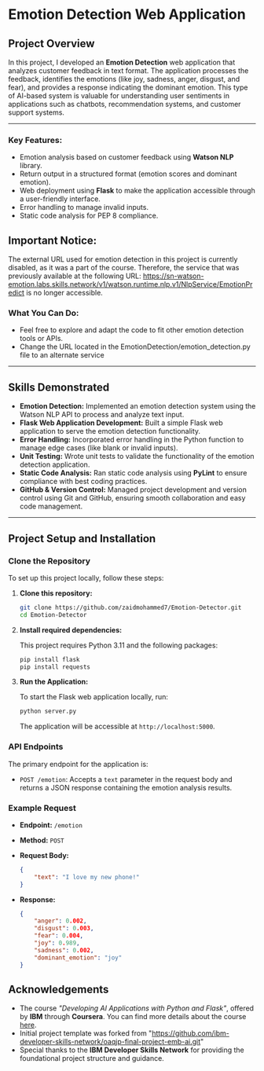 # Emotion Detection Web Application

## Project Overview

In this project, I developed an **Emotion Detection** web application that analyzes customer feedback in text format. The application processes the feedback, identifies the emotions (like joy, sadness, anger, disgust, and fear), and provides a response indicating the dominant emotion. This type of AI-based system is valuable for understanding user sentiments in applications such as chatbots, recommendation systems, and customer support systems.

---

### Key Features:
- Emotion analysis based on customer feedback using **Watson NLP** library.
- Return output in a structured format (emotion scores and dominant emotion).
- Web deployment using **Flask** to make the application accessible through a user-friendly interface.
- Error handling to manage invalid inputs.
- Static code analysis for PEP 8 compliance.

## Important Notice:
The external URL used for emotion detection in this project is currently disabled, as it was a part of the course. Therefore, the service that was previously available at the following URL: https://sn-watson-emotion.labs.skills.network/v1/watson.runtime.nlp.v1/NlpService/EmotionPredict
is no longer accessible.

### What You Can Do:
- Feel free to explore and adapt the code to fit other emotion detection tools or APIs.
- Change the URL located in the EmotionDetection/emotion_detection.py file to an alternate service

---

## Skills Demonstrated

- **Emotion Detection:** Implemented an emotion detection system using the Watson NLP API to process and analyze text input.
- **Flask Web Application Development:** Built a simple Flask web application to serve the emotion detection functionality.
- **Error Handling:** Incorporated error handling in the Python function to manage edge cases (like blank or invalid inputs).
- **Unit Testing:** Wrote unit tests to validate the functionality of the emotion detection application.
- **Static Code Analysis:** Ran static code analysis using **PyLint** to ensure compliance with best coding practices.
- **GitHub & Version Control:** Managed project development and version control using Git and GitHub, ensuring smooth collaboration and easy code management.

---

## Project Setup and Installation

### Clone the Repository
To set up this project locally, follow these steps:

1. **Clone this repository:**

    ```bash
    git clone https://github.com/zaidmohammed7/Emotion-Detector.git
    cd Emotion-Detector
    ```

2. **Install required dependencies:**

    This project requires Python 3.11 and the following packages:

    ```bash
    pip install flask
    pip install requests
    ```

3. **Run the Application:**

    To start the Flask web application locally, run:

    ```bash
    python server.py
    ```

    The application will be accessible at `http://localhost:5000`.

### API Endpoints
The primary endpoint for the application is:

- `POST /emotion`: Accepts a `text` parameter in the request body and returns a JSON response containing the emotion analysis results.

### Example Request

- **Endpoint:** `/emotion`
- **Method:** `POST`
- **Request Body:**
    ```json
    {
        "text": "I love my new phone!"
    }
    ```

- **Response:**
    ```json
    {
        "anger": 0.002,
        "disgust": 0.003,
        "fear": 0.004,
        "joy": 0.989,
        "sadness": 0.002,
        "dominant_emotion": "joy"
    }
    ```

## Acknowledgements
- The course *"Developing AI Applications with Python and Flask"*, offered by **IBM** through **Coursera**.
  You can find more details about the course [here](https://www.coursera.org/learn/python-project-for-ai-application-development).
- Initial project template was forked from "https://github.com/ibm-developer-skills-network/oaqjp-final-project-emb-ai.git"
- Special thanks to the **IBM Developer Skills Network** for providing the foundational project structure and guidance.
